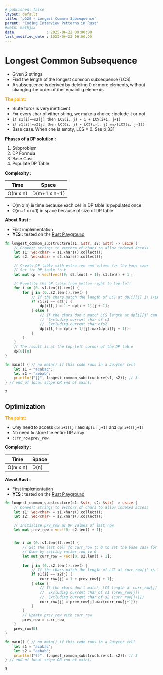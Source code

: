 ```yaml
---
# published: false
layout: default
title: "p329 - Longest Common Subsequence"
parent: "Coding Interview Patterns in Rust"
#math: mathjax
date               : 2025-06-22 09:00:00
last_modified_date : 2025-06-22 09:00:00
---
```


# Longest Common Subsequence

* Given 2 strings
* Find the length of the longest common subsequence (LCS)
* A subsequence is derived by deleting 0 or more elements, without changing the order of the remaining elements

<span style="color:orange"><b>The point:</b></span>

* Brute force is very inefficient
* For every char of either string, we make a choice : include it or not
* `if s1[i]==s2[j] then LCS(i, j) = 1 + LCS(i+1, j+1)`
* `if s1[i]!=s2[j] then LCS(i, j) = LCS(i+1, j).max(LCS(i, j+1))`
* Base case. When one is empty, LCS = 0. See p 331




**Phases of a DP solution :**
1. Subproblem
1. DP Formula
1. Base Case
1. Populate DP Table




**Complexity :**

| Time        | Space        |
|-------------|--------------|
| O(m x n)    | O(m+1 x n+1) |

* O(m x n) in time because each cell in DP table is populated once
* O(m+1 x n+1) in space because of size of DP table


**About Rust :**
* First implementation
* **YES** : tested on the [Rust Playground](https://play.rust-lang.org/)







<!-- <span style="color:red"><b>TODO : </b></span> 
* Add comments in code -->


<!-- * <span style="color:lime"><b>Preferred solution?</b></span>      -->




```rust
fn longest_common_substructure(s1: &str, s2: &str) -> usize {
    // Convert strings to vectors of chars to allow indexed access
    let s1: Vec<char> = s1.chars().collect();
    let s2: Vec<char> = s2.chars().collect();

    // Create DP table with extra row and column for the base case
    // Set the DP table to 0
    let mut dp = vec![vec![0; s2.len() + 1]; s1.len() + 1];

    // Populate the DP table from bottom-right to top-left
    for i in (0..s1.len()).rev() {
        for j in (0..s2.len()).rev() {
            // If the chars match the length of LCS at dp[i][j] is 1+LCS length of the remaining substring
            if s1[i] == s2[j] {
                dp[i][j] = 1 + dp[i + 1][j + 1];
            } else {
                // If the chars don't match LCS length at dp[i][j] can be found either
                //  Excluding current char of s1
                //  Excluding current char ofs2
                dp[i][j] = dp[i + 1][j].max(dp[i][j + 1]);
            }
        }
    }
    // The result is at the top-left corner of the DP table
    dp[0][0]
}

fn main() { // no main() if this code runs in a Jupyter cell
    let s1 = "acabac";
    let s2 = "aebab";
    println!("{}", longest_common_substructure(s1, s2)); // 3
} // end of local scope OR end of main()
```

    3


## Optimization

<span style="color:orange"><b>The point:</b></span>

* Only need to access `dp[i+1][j]` and `dp[i][j+1]` and `dp[i+1][j+1]`
* No need  to store the entire DP array
* `curr_row` `prev_row`

**Complexity :**

| Time           | Space     |
|----------------|-----------|
| O(m x n)       | O(n)      |


**About Rust :**
* First implementation
* **YES** : tested on the [Rust Playground](https://play.rust-lang.org/)





```rust
fn longest_common_substructure(s1: &str, s2: &str) -> usize {
    // Convert strings to vectors of chars to allow indexed access
    let s1: Vec<char> = s1.chars().collect();
    let s2: Vec<char> = s2.chars().collect();

    // Initialize prw_row as DP values of last row 
    let mut prev_row = vec![0; s2.len() + 1];


    for i in (0..s1.len()).rev() {
        // Set the last cell fo curr_row to 0 to set the base case for this row
        // Done by setting entier row to 0
        let mut curr_row = vec![0; s2.len() + 1];
        
        for j in (0..s2.len()).rev() {
            // If the chars match the length of LCS at curr_row[j] is 1+LCS length of the remaining substring
            if s1[i] == s2[j] {
                curr_row[j] = 1 + prev_row[j + 1];
            } else {
                // If the chars don't match, LCS length at curr_row[j] can be found either
                //  Excluding current char of s1 (prev_row[j])
                //  Excluding current char of s2 (curr_row[j+1])
                curr_row[j] = prev_row[j].max(curr_row[j+1]);
            }
        }
        // Update prev_row with curr_row
        prev_row = curr_row;
    }
    prev_row[0]
}

fn main() { // no main() if this code runs in a Jupyter cell
    let s1 = "acabac";
    let s2 = "aebab";
    println!("{}", longest_common_substructure(s1, s2)); // 3
} // end of local scope OR end of main()
```

    3

